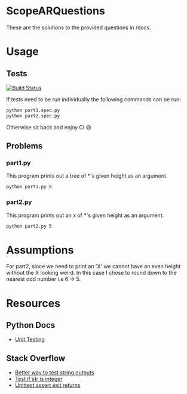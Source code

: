 # ScopeARQuestions
These are the solutions to the provided questions in /docs.
# Usage
## Tests
[![Build Status](https://travis-ci.org/dhaberst/ScopeARQuestions.svg?branch=master)](https://travis-ci.org/dhaberst/ScopeARQuestions)

If tests need to be run individually the following commands can be run:
```bash
python part1.spec.py
python part2.spec.py
```
Otherwise sit back and enjoy CI :smiley:
## Problems
### part1.py <height>
This program prints out a tree of *'s given height as an argument.
```bash
python part1.py 8
```
### part2.py <height>
This program prints out an x of *'s given height as an argument.
```bash
python part2.py 5
```
# Assumptions
For part2, since we need to print an 'X' we cannot have an even height without the X looking weird. In this case I chose to round down to the nearest odd number i.e 6 -> 5.
# Resources
## Python Docs
- [Unit Testing](https://docs.python.org/3.6/library/unittest.html)
## Stack Overflow
- [Better way to test string outputs](https://stackoverflow.com/questions/4219717/how-to-assert-output-with-nosetest-unittest-in-python)
- [Test if str is integer](https://stackoverflow.com/questions/4228757/python-test-if-an-argument-is-an-integer)
- [Unittest assert exit returns](https://stackoverflow.com/questions/15672151/is-it-possible-for-a-unit-test-to-assert-that-a-method-calls-sys-exit)
